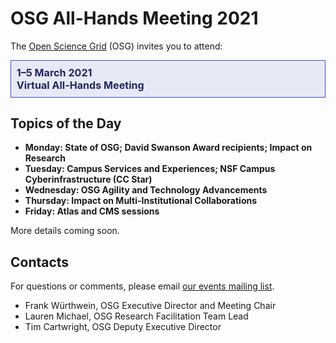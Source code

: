 # OSG All-Hands Meeting 2021

The [Open Science Grid](https://www.opensciencegrid.org) (OSG)
invites you to attend:

<div style="border: 1px solid #3F51B5; color: #20295A; background-color: #E7E9F6; padding: 1ex; font-size: 115%; font-weight: bold;">
  1&ndash;5 March 2021
  <br>
  Virtual All-Hands Meeting
</div>

## Topics of the Day

* **Monday: State of OSG; David Swanson Award recipients; Impact on Research**
* **Tuesday: Campus Services and Experiences; NSF Campus Cyberinfrastructure (CC Star)**
* **Wednesday: OSG Agility and Technology Advancements**
* **Thursday: Impact on Multi-Institutional Collaborations**
* **Friday: Atlas and CMS sessions**

More details coming soon.

## Contacts

For questions or comments, please email
[our events mailing list](mailto:events@opensciencegrid.org).

* Frank Würthwein, OSG Executive Director and Meeting Chair
* Lauren Michael, OSG Research Facilitation Team Lead
* Tim Cartwright, OSG Deputy Executive Director



